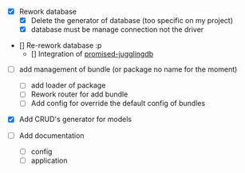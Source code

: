 - [x] Rework database
  - [x] Delete the generator of database (too specific on my project)
  - [x] database must be manage connection not the driver

- [] Re-rework database :p
  - [] Integration of [promised-jugglingdb](https://www.npmjs.org/package/promised-jugglingdb)

- [ ] add management of bundle (or package no name for the moment)
  - [ ] add loader of package
  - [ ] Rework router for add bundle
  - [ ] Add config for override the default config of bundles

- [x] Add CRUD's generator for models

- [ ] Add documentation
  - [ ] config
  - [ ] application
